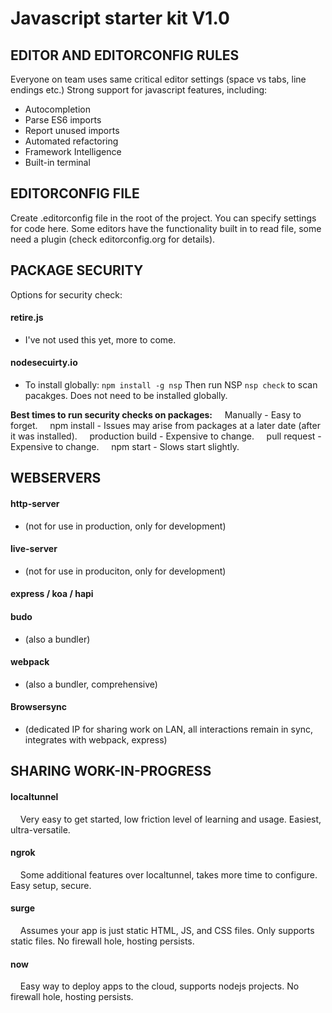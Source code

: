 # Javascript starter kit V1.0

## EDITOR AND EDITORCONFIG RULES
Everyone on team uses same critical editor settings (space vs tabs, line endings etc.)
Strong support for javascript features, including:
* Autocompletion
* Parse ES6 imports
* Report unused imports
* Automated refactoring
* Framework Intelligence
* Built-in terminal

## EDITORCONFIG FILE
Create .editorconfig file in the root of the project. You can specify settings for code here. Some editors have the functionality built in to read file, some need a plugin (check editorconfig.org for details).

## PACKAGE SECURITY
Options for security check:
#### retire.js
* I've not used this yet, more to come.
#### nodesecuirty.io
* To install globally: `npm install -g nsp` Then run NSP `nsp check` to scan pacakges. Does not need to be
installed globally.

__Best times to run security checks on packages:__
&nbsp;&nbsp;&nbsp;&nbsp;Manually - Easy to forget.
&nbsp;&nbsp;&nbsp;&nbsp;npm install - Issues may arise from packages at a later date (after it was installed).
&nbsp;&nbsp;&nbsp;&nbsp;production build - Expensive to change.
&nbsp;&nbsp;&nbsp;&nbsp;pull request - Expensive to change.
&nbsp;&nbsp;&nbsp;&nbsp;npm start - Slows start slightly.

## WEBSERVERS
#### http-server
* (not for use in production, only for development)
#### live-server
* (not for use in produciton, only for development)
#### express / koa / hapi
#### budo
* (also a bundler)
#### webpack
* (also a bundler, comprehensive)
#### Browsersync
* (dedicated IP for sharing work on LAN, all interactions remain in sync, integrates with webpack, express)

## SHARING WORK-IN-PROGRESS
#### localtunnel
&nbsp;&nbsp;&nbsp;&nbsp;Very easy to get started, low friction level of learning and usage. Easiest, ultra-versatile.
#### ngrok
&nbsp;&nbsp;&nbsp;&nbsp;Some additional features over localtunnel, takes more time to configure. Easy setup, secure.
#### surge
&nbsp;&nbsp;&nbsp;&nbsp;Assumes your app is just static HTML, JS, and CSS files. Only supports static files. No firewall hole, hosting persists.
#### now
&nbsp;&nbsp;&nbsp;&nbsp;Easy way to deploy apps to the cloud, supports nodejs projects. No firewall hole, hosting persists.
